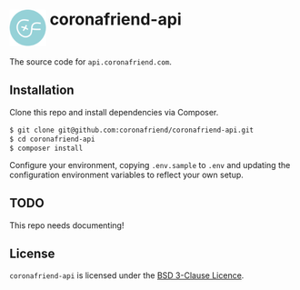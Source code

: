 # <img valign="top" src="https://github.com/coronafriend/coronafriend-assets/raw/master/site-icons/coronafriend-icon.png" width="64" heigh="64" alt="CoronaFriend">&nbsp;coronafriend-api

The source code for `api.coronafriend.com`.

## Installation

Clone this repo and install dependencies via Composer.

```
$ git clone git@github.com:coronafriend/coronafriend-api.git
$ cd coronafriend-api
$ composer install
```

Configure your environment, copying `.env.sample` to `.env` and updating the configuration environment variables to reflect your own setup.

## TODO

This repo needs documenting!

## License

`coronafriend-api` is licensed under the [BSD 3-Clause Licence](LICENSE.txt).
